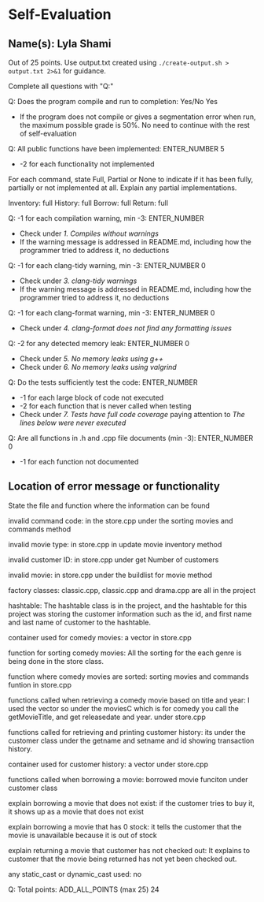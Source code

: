 # Self-Evaluation

## Name(s): Lyla Shami 

Out of 25 points. Use output.txt created using 
`./create-output.sh > output.txt 2>&1` for guidance.

Complete all questions with "Q:"

Q: Does the program compile and run to completion: Yes/No
Yes 
- If the program does not compile or gives a segmentation error when run, 
the maximum possible grade is 50%. No need to continue with the rest of self-evaluation

Q: All public functions have been implemented: ENTER_NUMBER
5
- -2 for each functionality not implemented

For each command, state Full, Partial or None to indicate 
if it has been fully, partially or not implemented at all.
Explain any partial implementations.

Inventory: full
History: full
Borrow: full
Return: full


Q: -1 for each compilation warning, min -3: ENTER_NUMBER

- Check under *1. Compiles without warnings*
- If the warning message is addressed in README.md, including how the programmer tried to address it, no deductions

Q: -1 for each clang-tidy warning, min -3: ENTER_NUMBER
0

- Check under *3. clang-tidy warnings*
- If the warning message is addressed in README.md, including how the programmer tried to address it, no deductions

Q: -1 for each clang-format warning, min -3: ENTER_NUMBER
0

- Check under *4. clang-format does not find any formatting issues*


Q: -2 for any detected memory leak: ENTER_NUMBER
0
- Check under *5. No memory leaks using g++*
- Check under *6. No memory leaks using valgrind*

Q: Do the tests sufficiently test the code: ENTER_NUMBER


- -1 for each large block of code not executed
- -2 for each function that is never called when testing
- Check under *7. Tests have full code coverage* paying attention to *The lines below were never executed*

Q: Are all functions in .h and .cpp file documents (min -3): ENTER_NUMBER
0
- -1 for each function not documented

## Location of error message or functionality

State the file and function where the information can be found

invalid command code: in the store.cpp under the sorting movies and commands method

invalid movie type: in store.cpp in update movie inventory method

invalid customer ID: in store.cpp under get Number of customers
 
invalid movie: in store.cpp under the buildlist for movie method

factory classes: classic.cpp, classic.cpp and drama.cpp are all in the project

hashtable: The hashtable class is in the project, and the hashtable for this project was storing the customer information such as the id, and first name and last name of customer to the hashtable.

container used for comedy movies: a vector in store.cpp

function for sorting comedy movies: All the sorting for the each genre is being done in the store class. 

function where comedy movies are sorted: sorting movies and commands funtion in store.cpp 

functions called when retrieving a comedy movie based on title and year: I used the vector so under the moviesC which is for comedy you call the getMovieTitle, and get releasedate and year. under store.cpp

functions called for retrieving and printing customer history: its under the customer class under the getname and setname and id showing transaction history. 

container used for customer history: a vector under store.cpp 

functions called when borrowing a movie: borrowed movie funciton under customer class

explain borrowing a movie that does not exist: if the customer tries to buy it, it shows up as a movie that does not exist

explain borrowing a movie that has 0 stock: it tells the customer that the movie is unavailable because it is out of stock

explain returning a movie that customer has not checked out: It explains to customer that the movie being returned has not yet been checked out.

any static_cast or dynamic_cast used: no


Q: Total points: ADD_ALL_POINTS (max 25)
24